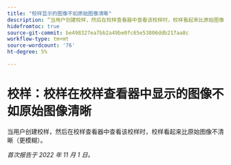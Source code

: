 ```yaml
---
title: "校样显示的图像不如原始图像清晰"
description: “当用户创建校样，然后在校样查看器中查看该校样时，校样看起来比原始图像不清晰（更模糊）。”
hidefromtoc: true
source-git-commit: be498327ea7bb2a49be0fc65e53806ddb217aa8c
workflow-type: tm+mt
source-wordcount: '76'
ht-degree: 5%

---
```



# 校样：校样在校样查看器中显示的图像不如原始图像清晰

<!--This is on both the WF and WFP TOCs-->

当用户创建校样，然后在校样查看器中查看该校样时，校样看起来比原始图像不清晰（更模糊）。

_首次报告于 2022 年 11 月 1 日。_

